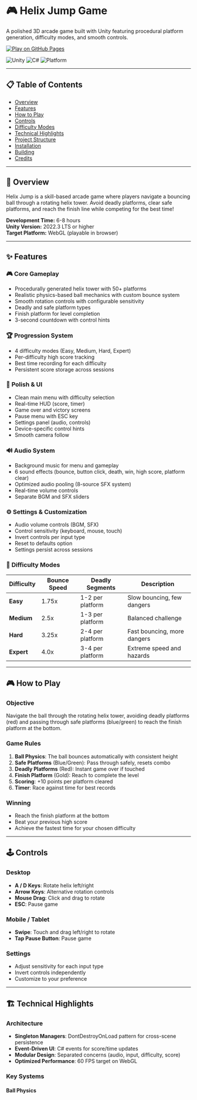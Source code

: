 # 🎮 Helix Jump Game

A polished 3D arcade game built with Unity featuring procedural platform generation, difficulty modes, and smooth controls.

[![Play on GitHub Pages](https://img.shields.io/badge/Play-Live%20Demo-brightgreen?style=for-the-badge)](https://[your-username].github.io/[your-repo-name]/Builds/WebGL/)

![Unity](https://img.shields.io/badge/Unity-2022.3+-black?logo=unity)
![C#](https://img.shields.io/badge/C%23-11.0-239120?logo=c-sharp)
![Platform](https://img.shields.io/badge/Platform-WebGL-blue)

---

## 📋 Table of Contents

- [Overview](#overview)
- [Features](#features)
- [How to Play](#how-to-play)
- [Controls](#controls)
- [Difficulty Modes](#difficulty-modes)
- [Technical Highlights](#technical-highlights)
- [Project Structure](#project-structure)
- [Installation](#installation)
- [Building](#building)
- [Credits](#credits)

---

## 🎯 Overview

Helix Jump is a skill-based arcade game where players navigate a bouncing ball through a rotating helix tower. Avoid deadly platforms, clear safe platforms, and reach the finish line while competing for the best time!

**Development Time:** 6-8 hours  
**Unity Version:** 2022.3 LTS or higher  
**Target Platform:** WebGL (playable in browser)

---

## ✨ Features

### 🎮 **Core Gameplay**
- Procedurally generated helix tower with 50+ platforms
- Realistic physics-based ball mechanics with custom bounce system
- Smooth rotation controls with configurable sensitivity
- Deadly and safe platform types
- Finish platform for level completion
- 3-second countdown with control hints

### 🏆 **Progression System**
- 4 difficulty modes (Easy, Medium, Hard, Expert)
- Per-difficulty high score tracking
- Best time recording for each difficulty
- Persistent score storage across sessions

### 🎨 **Polish & UI**
- Clean main menu with difficulty selection
- Real-time HUD (score, timer)
- Game over and victory screens
- Pause menu with ESC key
- Settings panel (audio, controls)
- Device-specific control hints
- Smooth camera follow

### 🔊 **Audio System**
- Background music for menu and gameplay
- 6 sound effects (bounce, button click, death, win, high score, platform clear)
- Optimized audio pooling (8-source SFX system)
- Real-time volume controls
- Separate BGM and SFX sliders

### ⚙️ **Settings & Customization**
- Audio volume controls (BGM, SFX)
- Control sensitivity (keyboard, mouse, touch)
- Invert controls per input type
- Reset to defaults option
- Settings persist across sessions

### 🎯 **Difficulty Modes**

| Difficulty | Bounce Speed | Deadly Segments | Description |
|------------|-------------|-----------------|-------------|
| **Easy** | 1.75x | 1-2 per platform | Slow bouncing, few dangers |
| **Medium** | 2.5x | 1-3 per platform | Balanced challenge |
| **Hard** | 3.25x | 2-4 per platform | Fast bouncing, more dangers |
| **Expert** | 4.0x | 3-4 per platform | Extreme speed and hazards |

---

## 🎮 How to Play

### **Objective**
Navigate the ball through the rotating helix tower, avoiding deadly platforms (red) and passing through safe platforms (blue/green) to reach the finish platform at the bottom.

### **Game Rules**
1. **Ball Physics**: The ball bounces automatically with consistent height
2. **Safe Platforms** (Blue/Green): Pass through safely, resets combo
3. **Deadly Platforms** (Red): Instant game over if touched
4. **Finish Platform** (Gold): Reach to complete the level
5. **Scoring**: +10 points per platform cleared
6. **Timer**: Race against time for best records

### **Winning**
- Reach the finish platform at the bottom
- Beat your previous high score
- Achieve the fastest time for your chosen difficulty

---

## 🕹️ Controls

### **Desktop**
- **A / D Keys**: Rotate helix left/right
- **Arrow Keys**: Alternative rotation controls
- **Mouse Drag**: Click and drag to rotate
- **ESC**: Pause game

### **Mobile / Tablet**
- **Swipe**: Touch and drag left/right to rotate
- **Tap Pause Button**: Pause game

### **Settings**
- Adjust sensitivity for each input type
- Invert controls independently
- Customize to your preference

---

## 🏗️ Technical Highlights

### **Architecture**
- **Singleton Managers**: DontDestroyOnLoad pattern for cross-scene persistence
- **Event-Driven UI**: C# events for score/time updates
- **Modular Design**: Separated concerns (audio, input, difficulty, score)
- **Optimized Performance**: 60 FPS target on WebGL

### **Key Systems**

#### **Ball Physics**
